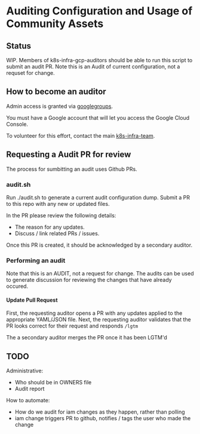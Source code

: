 # Auditing Configuration and Usage of Community Assets

## Status

WIP. Members of k8s-infra-gcp-auditors should be able to run this script to submit an audit PR. 
Note this is an Audit of current configuration, not a requset for change.

## How to become an auditor

Admin access is granted via
[googlegroups](https://groups.google.com/forum/#!forum/k8s-infra-gcp-auditors).

You must have a Google account that will let you access the Google Cloud
Console.

To volunteer for this effort, contact the main
[k8s-infra-team](https://groups.google.com/forum/#!forum/k8s-infra-team).

## Requesting a Audit PR for review

The process for sumbitting an audit uses Github PRs.

### audit.sh

Run ./audit.sh to generate a current audit configuration dump.
Submit a PR to this repo with any new or updated files.

In the PR please review the following details:
   * The reason for any updates.
   * Discuss / link related PRs / issues.

Once this PR is created, it should be acknowledged by a secondary auditor.

### Performing an audit

Note that this is an AUDIT, not a request for change.
The audits can be used to generate discussion for reviewing the changes that have already occured.

#### Update Pull Request
First, the requesting auditor opens a PR with any updates applied to the appropriate YAML/JSON file.
Next, the requesting auditor validates that the PR looks correct for their request and responds `/lgtm`

The a secondary auditor merges the PR once it has been LGTM'd

## TODO

Administrative:
  * Who should be in OWNERS file
  * Audit report

How to automate:
  * How do we audit for iam changes as they happen, rather than polling
  * iam change triggers PR to github, notifies / tags the user who made the change
